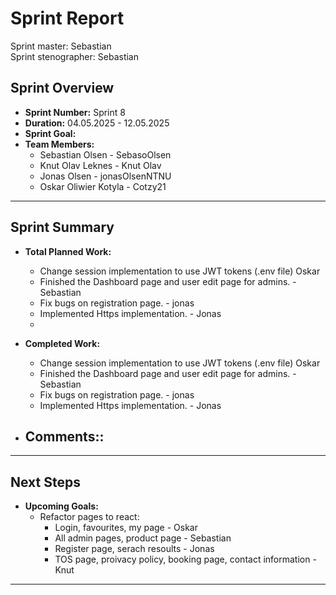 # **Sprint Report**

Sprint master: Sebastian  
Sprint stenographer: Sebastian

## **Sprint Overview**

- **Sprint Number:** Sprint 8
- **Duration:** 04.05.2025 - 12.05.2025
- **Sprint Goal:**
- **Team Members:**
  - Sebastian Olsen - SebasoOlsen
  - Knut Olav Leknes - Knut Olav
  - Jonas Olsen - jonasOlsenNTNU
  - Oskar Oliwier Kotyla - Cotzy21

---

## **Sprint Summary**

- **Total Planned Work:**

  - Change session implementation to use JWT tokens (.env file) Oskar
  - Finished the Dashboard page and user edit page for admins. -Sebastian
  - Fix bugs on registration page. - jonas
  - Implemented Https implementation. - Jonas
  -

- **Completed Work:**
  - Change session implementation to use JWT tokens (.env file) Oskar
  - Finished the Dashboard page and user edit page for admins. -Sebastian
  - Fix bugs on registration page. - jonas
  - Implemented Https implementation. - Jonas

- ## **Comments::**

---

## **Next Steps**

- **Upcoming Goals:**
  - Refactor pages to react:
    - Login, favourites, my page - Oskar
    - All admin pages, product page - Sebastian
    - Register page, serach resoults - Jonas
    - TOS page, proivacy policy, booking page, contact information - Knut

---
